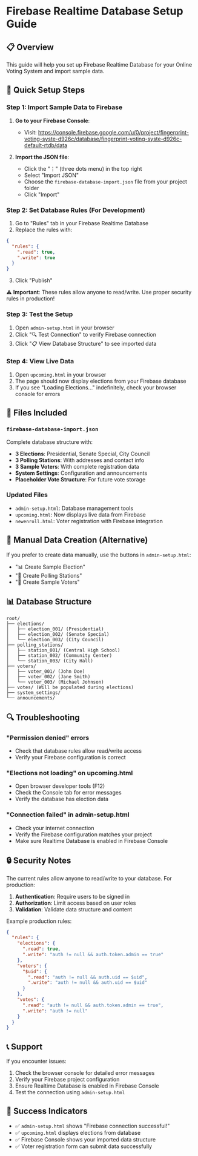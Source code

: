 # Firebase Realtime Database Setup Guide

## 📋 Overview
This guide will help you set up Firebase Realtime Database for your Online Voting System and import sample data.

## 🚀 Quick Setup Steps

### Step 1: Import Sample Data to Firebase
1. **Go to your Firebase Console**: 
   - Visit: https://console.firebase.google.com/u/0/project/fingerprint-voting-syste-d926c/database/fingerprint-voting-syste-d926c-default-rtdb/data

2. **Import the JSON file**:
   - Click the "⋮" (three dots menu) in the top right
   - Select "Import JSON"
   - Choose the `firebase-database-import.json` file from your project folder
   - Click "Import"

### Step 2: Set Database Rules (For Development)
1. Go to "Rules" tab in your Firebase Realtime Database
2. Replace the rules with:
```json
{
  "rules": {
    ".read": true,
    ".write": true
  }
}
```
3. Click "Publish"

⚠️ **Important**: These rules allow anyone to read/write. Use proper security rules in production!

### Step 3: Test the Setup
1. Open `admin-setup.html` in your browser
2. Click "🔍 Test Connection" to verify Firebase connection
3. Click "📋 View Database Structure" to see imported data

### Step 4: View Live Data
1. Open `upcoming.html` in your browser  
2. The page should now display elections from your Firebase database
3. If you see "Loading Elections..." indefinitely, check your browser console for errors

## 📁 Files Included

### `firebase-database-import.json`
Complete database structure with:
- **3 Elections**: Presidential, Senate Special, City Council
- **3 Polling Stations**: With addresses and contact info
- **3 Sample Voters**: With complete registration data
- **System Settings**: Configuration and announcements
- **Placeholder Vote Structure**: For future vote storage

### Updated Files
- `admin-setup.html`: Database management tools
- `upcoming.html`: Now displays live data from Firebase
- `newenroll.html`: Voter registration with Firebase integration

## 🔧 Manual Data Creation (Alternative)
If you prefer to create data manually, use the buttons in `admin-setup.html`:
- "📊 Create Sample Election"
- "🏢 Create Polling Stations" 
- "👤 Create Sample Voters"

## 📊 Database Structure
```
root/
├── elections/
│   ├── election_001/ (Presidential)
│   ├── election_002/ (Senate Special)
│   └── election_003/ (City Council)
├── polling_stations/
│   ├── station_001/ (Central High School)
│   ├── station_002/ (Community Center)
│   └── station_003/ (City Hall)
├── voters/
│   ├── voter_001/ (John Doe)
│   ├── voter_002/ (Jane Smith)
│   └── voter_003/ (Michael Johnson)
├── votes/ (Will be populated during elections)
├── system_settings/
└── announcements/
```

## 🔍 Troubleshooting

### "Permission denied" errors
- Check that database rules allow read/write access
- Verify your Firebase configuration is correct

### "Elections not loading" on upcoming.html
- Open browser developer tools (F12)
- Check the Console tab for error messages
- Verify the database has election data

### "Connection failed" in admin-setup.html
- Check your internet connection
- Verify the Firebase configuration matches your project
- Make sure Realtime Database is enabled in Firebase Console

## 🔒 Security Notes
The current rules allow anyone to read/write to your database. For production:

1. **Authentication**: Require users to be signed in
2. **Authorization**: Limit access based on user roles
3. **Validation**: Validate data structure and content

Example production rules:
```json
{
  "rules": {
    "elections": {
      ".read": true,
      ".write": "auth != null && auth.token.admin == true"
    },
    "voters": {
      "$uid": {
        ".read": "auth != null && auth.uid == $uid",
        ".write": "auth != null && auth.uid == $uid"
      }
    },
    "votes": {
      ".read": "auth != null && auth.token.admin == true",
      ".write": "auth != null"
    }
  }
}
```

## 📞 Support
If you encounter issues:
1. Check the browser console for detailed error messages
2. Verify your Firebase project configuration
3. Ensure Realtime Database is enabled in Firebase Console
4. Test the connection using `admin-setup.html`

## 🎉 Success Indicators
- ✅ `admin-setup.html` shows "Firebase connection successful!"
- ✅ `upcoming.html` displays elections from database
- ✅ Firebase Console shows your imported data structure
- ✅ Voter registration form can submit data successfully